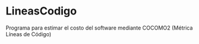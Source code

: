 # LineasCodigo
Programa para estimar el costo del software mediante COCOMO2 (Métrica Líneas de Código) 
